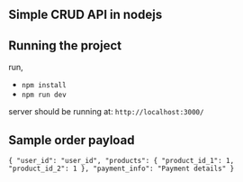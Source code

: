 ## Simple CRUD API in nodejs

## Running the project

run,

- `npm install`
- `npm run dev`

server should be running at: `http://localhost:3000/`

## Sample order payload

`{
    "user_id": "user_id",
    "products": {
        "product_id_1": 1,
        "product_id_2": 1
    },
    "payment_info": "Payment details"
}`
